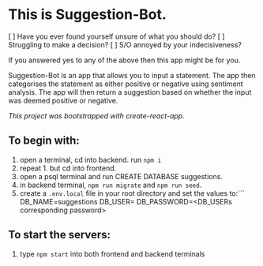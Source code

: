 # This is Suggestion-Bot.

[ ] Have you ever found yourself unsure of what you should do? 
[ ] Struggling to make a decision?
[ ] S/O annoyed by your indecisiveness?

If you answered yes to any of the above then this app might be for you.

Suggestion-Bot is an app that allows you to input a statement. The app then categorises the statement as either positive or negative using sentiment analysis.
The app will then return a suggestion based on whether the input was deemed positive or negative.


*This project was bootstrapped with create-react-app.*

## To begin with:
1. open a terminal, cd into backend. run ```npm i```
2. repeat 1. but cd into frontend.
3. open a psql terminal and run CREATE DATABASE suggestions.
4. in backend terminal, ``` npm run migrate ``` and ```npm run seed```.
5. create a ``` .env.local ``` file in your root directory and set the values to:```
DB_NAME=suggestions
DB_USER=<your postgres username>
DB_PASSWORD=<DB_USERs corresponding password>


## To start the servers:
1. type ```npm start``` into both frontend and backend terminals



